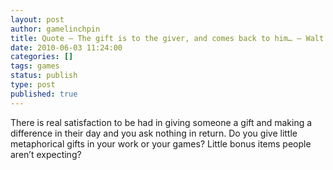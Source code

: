 ```yaml
---
layout: post
author: gamelinchpin
title: Quote – The gift is to the giver, and comes back to him… – Walt Whitman
date: 2010-06-03 11:24:00
categories: []
tags: games
status: publish
type: post
published: true
---
```

There is real satisfaction to be had in giving someone a gift and making
a difference in their day and you ask nothing in return.
Do you give little metaphorical gifts in your work or your games? Little
bonus items people aren’t expecting?
